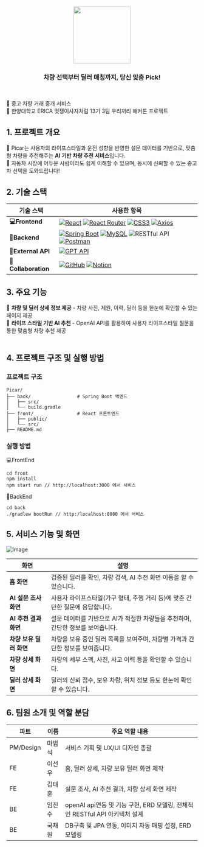 # <div align = "center"> <img src = "https://github.com/user-attachments/assets/2a8c30e8-386d-4ae2-bbe4-429802fdd838" width="150px"/>  </div>

<div align = "center" >
    <h3> 차량 선택부터 딜러 매칭까지, 당신 맞춤 Pick! </h3> 
</div>
<br>

🚗 중고 차량 거래 중개 서비스 <br>
🦁 한양대학교 ERICA 멋쟁이사자처럼 13기 3팀 우리끼리 해커톤 프로젝트

## 1. 프로젝트 개요
🔺 Picar는 사용자의 라이프스타일과 운전 성향을 반영한 설문 데이터를 기반으로, 맞춤형 차량을 추천해주는 **AI 기반 차량 추천 서비스**입니다. <br/>
🔺 자동차 시장에 어두운 사람이라도 쉽게 이해할 수 있으며, 동시에 신뢰할 수 있는 중고차 선택을 도와드립니다!
<br />

## 2. 기술 스택

| 기술 스택 | 사용한 항목 |
|----------|------------|
| **💻Frontend** | [![React](https://img.shields.io/badge/React-61DAFB?style=for-the-badge&logo=react&logoColor=white)](https://reactjs.org/)  [![React Router](https://img.shields.io/badge/React--Router-D92B2B?style=for-the-badge&logo=reactrouter&logoColor=white)](https://reactrouter.com/)  [![CSS3](https://img.shields.io/badge/CSS3-1572B6?style=for-the-badge&logo=css3&logoColor=white)](https://developer.mozilla.org/en-US/docs/Web/CSS) [![Axios](https://img.shields.io/badge/Axios-5A29E4?style=for-the-badge&logo=axios&logoColor=white)](https://axios-http.com/) |
| **🔧Backend** | [![Spring Boot](https://img.shields.io/badge/Spring%20Boot-6DB33F?style=for-the-badge&logo=springboot&logoColor=white)](https://spring.io/projects/spring-boot)  [![MySQL](https://img.shields.io/badge/MySQL-4479A1?style=for-the-badge&logo=mysql&logoColor=white)](https://www.mysql.com/) ![RESTful API](https://img.shields.io/badge/RESTFul%20API-4B8BBE?style=for-the-badge&logo=cloudflare&logoColor=white) [![Postman](https://img.shields.io/badge/Postman-FF6C37?style=for-the-badge&logo=postman&logoColor=white)](https://www.postman.com/) |
| **🤖External API** | [![GPT API](https://img.shields.io/badge/OpenAI%20GPT-412991?style=for-the-badge&logo=openai&logoColor=white)](https://platform.openai.com/) |
| **🤝Collaboration** | [![GitHub](https://img.shields.io/badge/GitHub-181717?style=for-the-badge&logo=github&logoColor=white)](https://github.com/)  [![Notion](https://img.shields.io/badge/Notion-000000?style=for-the-badge&logo=notion&logoColor=white)](https://www.notion.so/) |
## 3. 주요 기능 
📌 **차량 및 딜러 상세 정보 제공** - 차량 사진, 제원, 이력, 딜러 등을 한눈에 확인할 수 있는 페이지 제공 <br>
📌 **라이프 스타일 기반 AI 추천** - OpenAI API를 활용하여 사용자 라이프스타일 질문을 통한 맞춤형 차량 추천 제공 <br>
<br />

## 4. 프로젝트 구조 및 실행 방법
### 프로젝트 구조
```
Picar/
├── back/                 # Spring Boot 백엔드
│   ├── src/
│   └── build.gradle
├── front/                # React 프론트엔드
│   ├── public/
│   └── src/
├── README.md 
```
### 실행 방법
💻FrontEnd 
```
cd front 
npm install
npm start run // http://localhost:3000 에서 서비스
```
🔧BackEnd 
```
cd back
./gradlew bootRun // http:/localhost:8080 에서 서비스
```



## 5. 서비스 기능 및 화면

![Image](https://github.com/user-attachments/assets/8931453f-4a5f-47e9-ae84-7bbc89080911)
<br>

| 화면       | 설명                        |
|------------|-----------------------------|
| **홈 화면**       | 검증된 딜러를 확인, 차량 검색, AI 추천 화면 이동을 할 수 있습니다. |
| **AI 설문 조사 화면**       | 사용자 라이프스타일(가구 형태, 주행 거리 등)에 맞춘 간단한 질문에 응답합니다.| 
| **AI 추천 결과 화면**       | 설문 데이터를 기반으로 AI가 적절한 차량들을 추천하며, 간단한 정보를 보여줍니다. |
| **차량 보유 딜러 화면**       | 차량을 보유 중인 딜러 목록을 보여주며, 차량별 가격과 간단한 정보를 보여줍니다. |
| **차량 상세 화면**       | 차량의 세부 스펙, 사진, 사고 이력 등을 확인할 수 있습니다. |
| **딜러 상세 화면**       | 딜러의 신뢰 점수, 보유 차량, 위치 정보 등도 한눈에 확인할 수 있습니다. |

## 6. 팀원 소개 및 역할 분담
| 파트  | 이름            |             주요 역할 내용                          |
|----------|------------------|--------------------------------------------------|
| PM/Design   | 마범석 | 서비스 기획 및 UX/UI 디자인 총괄        |
| FE   | 이선우           | 홈, 딜러 상세, 차량 보유 딜러 화면 제작          |
| FE   | 김태훈    | 설문 조사, AI 추천 결과, 차량 상세 화면 제작   |
| BE   | 임진수    | openAI api연동 및 기능 구현, ERD 모델링, 전체적인 RESTful API 아키텍처 설계      |
| BE   | 국채원    | DB구축 및 JPA 연동, 이미지 자동 매핑 설정, ERD 모델링        |

